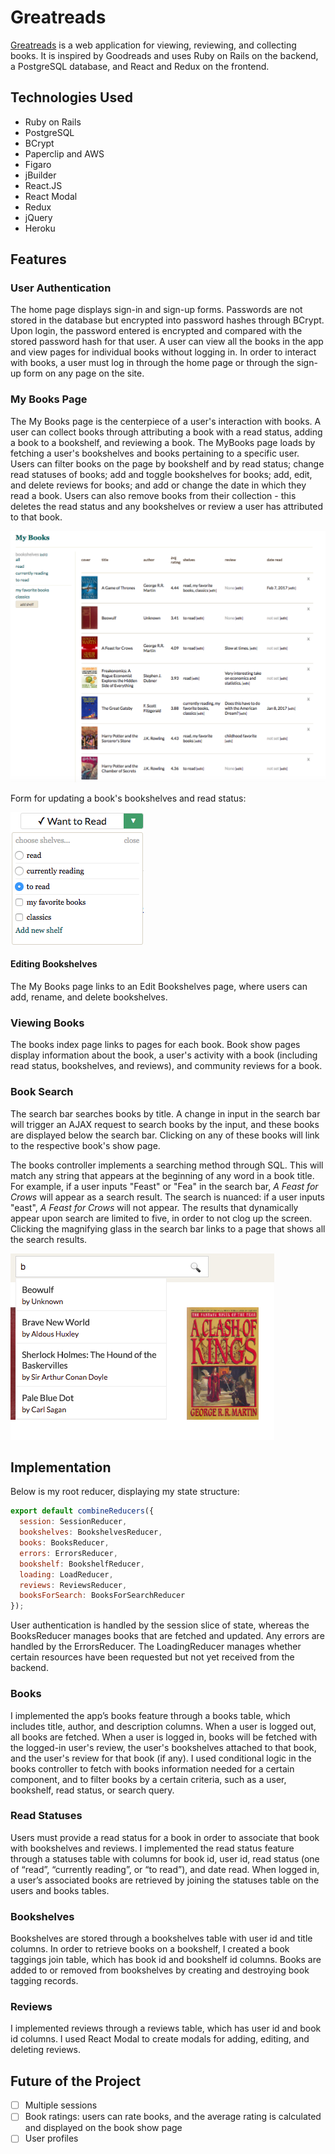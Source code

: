 # Greatreads #
[Greatreads][heroku] is a web application for viewing, reviewing, and collecting books. It is inspired by Goodreads and uses Ruby on Rails on the backend, a PostgreSQL database, and React and Redux on the frontend.

[heroku]: http://www.greatreadsapp.com/

## Technologies Used ##
* Ruby on Rails
* PostgreSQL
* BCrypt
* Paperclip and AWS
* Figaro
* jBuilder
* React.JS
* React Modal
* Redux
* jQuery
* Heroku

## Features ##

### User Authentication ###
The home page displays sign-in and sign-up forms. Passwords are not stored in the database but encrypted into password hashes through BCrypt. Upon login, the password entered is encrypted and compared with the stored password hash for that user. A user can view all the books in the app and view pages for individual books without logging in. In order to interact with books, a user must log in through the home page or through the sign-up form on any page on the site.

### My Books Page ###
The My Books page is the centerpiece of a user's interaction with books. A user can collect books through attributing a book with a read status, adding a book to a bookshelf, and reviewing a book. The MyBooks page loads by fetching a user's bookshelves and books pertaining to a specific user. Users can filter books on the page by bookshelf and by read status; change read statuses of books; add and toggle bookshelves for books; add, edit, and delete reviews for books; and add or change the date in which they read a book. Users can also remove books from their collection - this deletes the read status and any bookshelves or review a user has attributed to that book.

![My Books page](/docs/my_books_page.png)

Form for updating a book's bookshelves and read status:

![Fields form](/docs/fields_form.png)


#### Editing Bookshelves ####
The My Books page links to an Edit Bookshelves page, where users can add, rename, and delete bookshelves.

### Viewing Books ###
The books index page links to pages for each book. Book show pages display information about the book, a user's activity with a book (including read status, bookshelves, and reviews), and community reviews for a book.

### Book Search ###
The search bar searches books by title. A change in input in the search bar will trigger an AJAX request to search books by the input, and these books are displayed below the search bar. Clicking on any of these books will link to the respective book's show page.

The books controller implements a searching method through SQL. This will match any string that appears at the beginning of any word in a book title. For example, if a user inputs "Feast" or "Fea" in the search bar, _A Feast for Crows_ will appear as a search result. The search is nuanced: if a user inputs "east", _A Feast for Crows_ will not appear. The results that dynamically appear upon search are limited to five, in order to not clog up the screen. Clicking the magnifying glass in the search bar links to a page that shows all the search results.

![Search bar](/docs/search_bar.png)

## Implementation ##

Below is my root reducer, displaying my state structure:

```javascript
export default combineReducers({
  session: SessionReducer,
  bookshelves: BookshelvesReducer,
  books: BooksReducer,
  errors: ErrorsReducer,
  bookshelf: BookshelfReducer,
  loading: LoadReducer,
  reviews: ReviewsReducer,
  booksForSearch: BooksForSearchReducer
});
```

User authentication is handled by the session slice of state, whereas the BooksReducer manages books that are fetched and updated. Any errors are handled by the ErrorsReducer. The LoadingReducer manages whether certain resources have been requested but not yet received from the backend.


### Books ###
I implemented the app’s books feature through a books table, which includes title, author, and description columns. When a user is logged out, all books are fetched. When a user is logged in, books will be fetched with the logged-in user's review, the user's bookshelves attached to that book, and the user's review for that book (if any). I used conditional logic in the books controller to fetch with books information needed for a certain component, and to filter books by a certain criteria, such as a user, bookshelf, read status, or search query.

### Read Statuses ###
Users must provide a read status for a book in order to associate that book with bookshelves and reviews. I implemented the read status feature through a statuses table with columns for book id, user id, read status (one of “read”, “currently reading”, or “to read”), and date read. When logged in, a user’s associated books are retrieved by joining the statuses table on the users and books tables.

### Bookshelves ###
Bookshelves are stored through a bookshelves table with user id and title columns. In order to retrieve books on a bookshelf, I created a book taggings join table, which has book id and bookshelf id columns. Books are added to or removed from bookshelves by creating and destroying book tagging records.

### Reviews ###
I implemented reviews through a reviews table, which has user id and book id columns. I used React Modal to create modals for adding, editing, and deleting reviews.

## Future of the Project ##

- [ ] Multiple sessions
- [ ] Book ratings: users can rate books, and the average rating is calculated and displayed on the book show page
- [ ] User profiles
